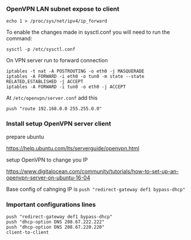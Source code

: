 ### OpenVPN LAN subnet expose to client

```
echo 1 > /proc/sys/net/ipv4/ip_forward
```

To enable the changes made in sysctl.conf you will need to run the command:

```
sysctl -p /etc/sysctl.conf

```

On VPN server run to forward connection

```
iptables -t nat -A POSTROUTING -o eth0 -j MASQUERADE
iptables -A FORWARD -i eth0 -o tun0 -m state --state RELATED,ESTABLISHED -j ACCEPT
iptables -A FORWARD -i tun0 -o eth0 -j ACCEPT
```

At `/etc/openvpn/server.conf` add this

```
push "route 192.168.0.0 255.255.0.0"

```

### Install setup OpenVPN server client

prepare ubuntu

https://help.ubuntu.com/lts/serverguide/openvpn.html

setup OpenVPN to change you IP

https://www.digitalocean.com/community/tutorials/how-to-set-up-an-openvpn-server-on-ubuntu-16-04

Base config of cahnging IP is `push "redirect-gateway def1 bypass-dhcp"`


### Important configurations lines

```
push "redirect-gateway def1 bypass-dhcp"
push "dhcp-option DNS 208.67.222.222"
push "dhcp-option DNS 208.67.220.220"
client-to-client

```
